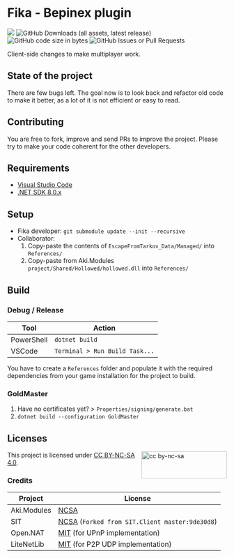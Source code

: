 # Fika - Bepinex plugin

<img src="https://img.shields.io/discord/1202292159366037545?style=for-the-badge&logo=discord&label=Fika%20Discord"> <img alt="GitHub Downloads (all assets, latest release)" src="https://img.shields.io/github/downloads/project-fika/Fika-Plugin/latest/total?style=for-the-badge&logo=github"> <img alt="GitHub code size in bytes" src="https://img.shields.io/github/languages/code-size/project-fika/Fika-Plugin?style=for-the-badge&logo=github"> <img alt="GitHub Issues or Pull Requests" src="https://img.shields.io/github/issues/project-fika/Fika-Plugin?style=for-the-badge&logo=github">

Client-side changes to make multiplayer work.

## State of the project

There are few bugs left. The goal now is to look back and refactor old code to
make it better, as a lot of it is not efficient or easy to read.

## Contributing

You are free to fork, improve and send PRs to improve the project. Please try
to make your code coherent for the other developers.

## Requirements

- [Visual Studio Code](https://code.visualstudio.com/)
- [.NET SDK 8.0.x](https://dotnet.microsoft.com/en-us/download/dotnet/8.0)

## Setup

- Fika developer: `git submodule update --init --recursive`
- Collaborator:
  1. Copy-paste the contents of `EscapeFromTarkov_Data/Managed/` into
    `References/`
  2. Copy-paste from Aki.Modules `project/Shared/Hollowed/hollowed.dll` into
    `References/`

## Build

### Debug / Release

**Tool**   | **Action**
---------- | ------------------------------
PowerShell | `dotnet build`
VSCode     | `Terminal > Run Build Task...`

You have to create a `References` folder and populate it with the required
dependencies from your game installation for the project to build.

### GoldMaster

1. Have no certificates yet? > `Properties/signing/generate.bat`
2. `dotnet build --configuration GoldMaster`

## Licenses

<img src="https://mirrors.creativecommons.org/presskit/buttons/88x31/png/by-nc-sa.png" alt="cc by-nc-sa" width="196" height="62" style="float:right">

This project is licensed under [CC BY-NC-SA 4.0](https://creativecommons.org/licenses/by-nc-sa/4.0/legalcode.en).

### Credits

**Project** | **License**
----------- | -----------------------------------------------------------------------
Aki.Modules | [NCSA](https://dev.sp-tarkov.com/SPT-AKI/Modules/src/branch/master/LICENSE.md)
SIT         | [NCSA](./LICENSE-SIT.md) (`Forked from SIT.Client master:9de30d8`)
Open.NAT    | [MIT](https://github.com/lontivero/Open.NAT/blob/master/LICENSE) (for UPnP implementation)
LiteNetLib  | [MIT](https://github.com/RevenantX/LiteNetLib/blob/master/LICENSE.txt) (for P2P UDP implementation)

